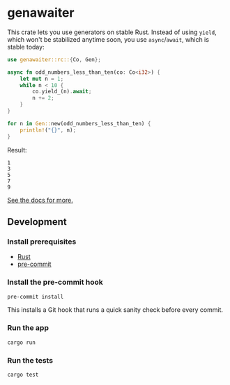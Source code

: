 # genawaiter

This crate lets you use generators on stable Rust. Instead of using `yield`, which won't be stabilized anytime soon, you use `async`/`await`, which is stable today:

```rust
use genawaiter::rc::{Co, Gen};

async fn odd_numbers_less_than_ten(co: Co<i32>) {
    let mut n = 1;
    while n < 10 {
        co.yield_(n).await;
        n += 2;
    }
}

for n in Gen::new(odd_numbers_less_than_ten) {
    println!("{}", n);
}
```

Result:

```text
1
3
5
7
9
```

[See the docs for more.](https://docs.rs/genawaiter)

## Development

### Install prerequisites

- [Rust]
- [pre-commit]

[Rust]: https://www.rust-lang.org/
[pre-commit]: https://pre-commit.com/

### Install the pre-commit hook

```sh
pre-commit install
```

This installs a Git hook that runs a quick sanity check before every commit.

### Run the app

```sh
cargo run
```

### Run the tests

```sh
cargo test
```

